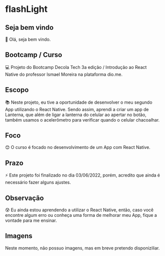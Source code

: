 # flashLight

## Seja bem vindo

👋 Olá, seja bem vindo.

## Bootcamp / Curso

💻 Projeto do Bootcamp Decola Tech 3a edição / Introdução ao React Native do professor Ismael Moreira na plataforma dio.me.

## Escopo

📚 Neste projeto, eu tive a oportunidade de desenvolver o meu segundo App utilizando o React Native. Sendo assim, aprendi a criar um app de Lanterna, que 
além de ligar a lanterna do celular ao apertar no botão, também usamos o acelerômetro para verificar quando o celular chacoalhar.

## Foco

😊 O curso é focado no desenvolvimento de um App com React Native.

## Prazo

⚡ Este projeto foi finalizado no dia 03/06/2022, porém, acredito que ainda é necessário fazer alguns ajustes.

## Observação
😰 Eu ainda estou aprendendo a utilizar o React Native, então, caso você encontre algum erro ou conheça uma forma de melhorar meu App, fique a vontade para me ensinar.

## Imagens

Neste momento, não possuo imagens, mas em breve pretendo disponiziliar.
